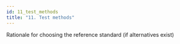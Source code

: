 ```yaml
---
id: 11_test_methods
title: "11. Test methods"
---
```

Rationale for choosing the reference standard (if alternatives exist)